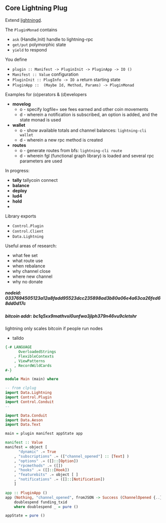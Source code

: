 
## Core Lightning Plug

Extend [lightningd](https://lightning.readthedocs.io/PLUGINS.html).

The `PluginMonad` contains
- `ask` (Handle,Init) handle to lightning-rpc
- `get/put` polymorphic state
- `yield` to respond

You define
- `plugin :: Manifest -> PluginInit -> PluginApp -> IO ()`
- `Manifest :: Value` configuration
- `PluginInit :: PlugInfo -> IO a` return starting state
- `PluginApp ::  (Maybe Id, Method, Params) -> PluginMonad`

Examples for (o)perators & (d)evelopers 
- **movelog**
    - o - specify logfile= see fees earned and other coin movements
    - d - wherein a notification is subscribed, an option is added, and the state monad is used
- **wallet** 
    - o - show available totals and channel balances: `lightning-cli wallet`
    - d - wherein a new rpc method is created
- **routes** 
    - o - generate routes from bfs: `lightning-cli route` 
    - d - wherein fgl (functional graph library) is loaded and several rpc parameters are used
    
In progress: 
- **tally** tallycoin connect
- **balance** 
- **deploy** 
- **lud4** 
- **hold**
- 

Library exports 
- `Control.Plugin`
- `Control.Client`
- `Data.Lightning`

Useful areas of research:
- what fee set
- what route use
- when rebalance
- why channel close
- where new channel
- why no donate

##### nodeid: 0337694505123a12a8fadd95523dcc235898ad3b80a06e4a63ca26fed68dd0d17c

##### bitcoin addr: bc1q5xx9mathvsl0unfwa3jlph379n46vu9cletshr

lightning only scales bitcoin if people run nodes

- talldo 

```haskell  
{-# LANGUAGE 
      OverloadedStrings 
    , FlexibleContexts 
    , ViewPatterns
    , RecordWildCards
#-} 

module Main (main) where

-- from clplug
import Data.Lightning 
import Control.Plugin  
import Control.Conduit
--

import Data.Conduit 
import Data.Aeson
import Data.Text

main = plugin manifest appState app

manifest :: Value 
manifest = object [
      "dynamic" .= True
    , "subscriptions" .= (["channel_opened"] :: [Text] ) 
    , "options" .= ([]::[Option])
    , "rpcmethods" .= ([]) 
    , "hooks" .= ([]::[Hook])
    , "featurebits" .= object [ ]
    , "notifications" .= ([]::[Notification])
    ] 

app :: PluginApp () 
app (Nothing, "channel_opened", fromJSON -> Success (ChannelOpened {..})) = do
    doublespend funding_txid 
    where doublespend _ = pure ()

appState = pure () 
```      

